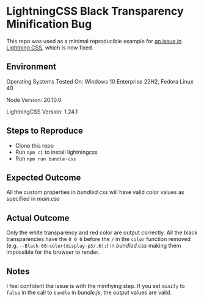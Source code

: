 # LightningCSS Black Transparency Minification Bug

This repo was used as a minimal reproducible example for [an issue in Lightning CSS](https://github.com/parcel-bundler/lightningcss/issues/727), which is now fixed.

## Environment

Operating Systems Tested On: Windows 10 Enterprise 22H2, Fedora Linux 40

Node Version: 20.10.0

LightningCSS Version: 1.24.1

## Steps to Reproduce

- Clone this repo
- Run `npm ci` to install lightningcss
- Run `npm run bundle-css`

## Expected Outcome

All the custom properties in _bundled.css_ will have valid color values as specified in _main.css_

## Actual Outcome

Only the white transparency and red color are output correctly. All the black transparencies have the `0 0 0` before the `/` in the `color` function removed (e.g. `--Black-60:color(display-p3/.6);`) in _bundled.css_ making them impossible for the browser to render.

## Notes

I feel confident the issue is with the minifiying step. If you set `minify` to `false` in the call to `bundle` in _bundle.js_, the output values are valid.

